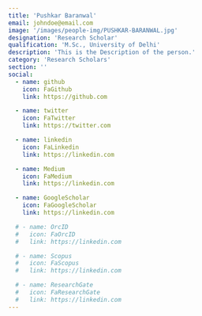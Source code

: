 ```yaml
---
title: 'Pushkar Baranwal'
email: johndoe@email.com
image: '/images/people-img/PUSHKAR-BARANWAL.jpg'
designation: 'Research Scholar'
qualification: 'M.Sc., University of Delhi'
description: 'This is the Description of the person.'
category: 'Research Scholars'
section: ''
social:
  - name: github
    icon: FaGithub
    link: https://github.com

  - name: twitter
    icon: FaTwitter
    link: https://twitter.com

  - name: linkedin
    icon: FaLinkedin
    link: https://linkedin.com

  - name: Medium
    icon: FaMedium
    link: https://linkedin.com

  - name: GoogleScholar
    icon: FaGoogleScholar
    link: https://linkedin.com

  # - name: OrcID
  #   icon: FaOrcID
  #   link: https://linkedin.com

  # - name: Scopus
  #   icon: FaScopus
  #   link: https://linkedin.com

  # - name: ResearchGate
  #   icon: FaResearchGate
  #   link: https://linkedin.com
---
```

